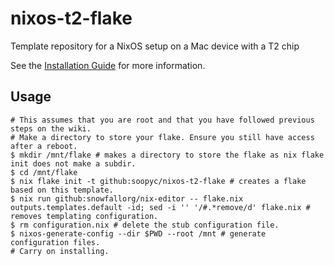 # nixos-t2-flake
Template repository for a NixOS setup on a Mac device with a T2 chip

See the [Installation Guide](https://wiki.t2linux.org/distributions/nixos/installation) for more information.

## Usage
```shell
# This assumes that you are root and that you have followed previous steps on the wiki.
# Make a directory to store your flake. Ensure you still have access after a reboot.
$ mkdir /mnt/flake # makes a directory to store the flake as nix flake init does not make a subdir.
$ cd /mnt/flake
$ nix flake init -t github:soopyc/nixos-t2-flake # creates a flake based on this template.
$ nix run github:snowfallorg/nix-editor -- flake.nix outputs.templates.default -id; sed -i '' '/#.*remove/d' flake.nix # removes templating configuration.
$ rm configuration.nix # delete the stub configuration file.
$ nixos-generate-config --dir $PWD --root /mnt # generate configuration files.
# Carry on installing.
```
